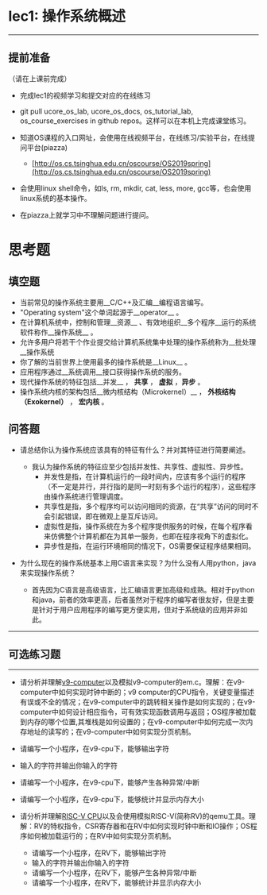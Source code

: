 # lec1: 操作系统概述

---

## **提前准备**

（请在上课前完成）

* 完成lec1的视频学习和提交对应的在线练习
* git pull ucore\_os\_lab, ucore\_os\_docs, os\_tutorial\_lab, os\_course\_exercises in github repos。这样可以在本机上完成课堂练习。
* 知道OS课程的入口网址，会使用在线视频平台，在线练习/实验平台，在线提问平台\(piazza\)
  * [http://os.cs.tsinghua.edu.cn/oscourse/OS2019spring](http://os.cs.tsinghua.edu.cn/oscourse/OS2019spring)


* 会使用linux shell命令，如ls, rm, mkdir, cat, less, more, gcc等，也会使用linux系统的基本操作。
* 在piazza上就学习中不理解问题进行提问。



# 思考题

## 填空题

* 当前常见的操作系统主要用__C/C++及汇编__编程语言编写。
* "Operating system"这个单词起源于__operator__ 。
* 在计算机系统中，控制和管理__资源__ 、有效地组织__多个程序__运行的系统软件称作__操作系统__ 。
* 允许多用户将若干个作业提交给计算机系统集中处理的操作系统称为__批处理__操作系统
* 你了解的当前世界上使用最多的操作系统是__Linux__ 。
* 应用程序通过__系统调用__接口获得操作系统的服务。
* 现代操作系统的特征包括__并发__ ， __共享__ ， __虚拟__ ，__异步__ 。
* 操作系统内核的架构包括__微内核结构（Microkernel）__ ， __外核结构（Exokernel）__ ， __宏内核__ 。


## 问答题

- 请总结你认为操作系统应该具有的特征有什么？并对其特征进行简要阐述。
  - 我认为操作系统的特征应至少包括并发性、共享性、虚拟性、异步性。
    - 并发性是指，在计算机运行的一段时间内，应该有多个运行的程序（不一定是并行，并行指的是同一时刻有多个运行的程序），这些程序由操作系统进行管理调度。
    - 共享性是指，多个程序均可以访问相同的资源，在“共享”访问的同时不会引起错误，即在微观上是互斥访问。
    - 虚拟性是指，操作系统在为多个程序提供服务的时候，在每个程序看来仿佛整个计算机都在为其单一服务，也即在程序视角下的虚拟化。
    - 异步性是指，在运行环境相同的情况下，OS需要保证程序结果相同。


- 为什么现在的操作系统基本上用C语言来实现？为什么没有人用python，java来实现操作系统？

  - 首先因为C语言是高级语言，比汇编语言更加高级和成熟。相对于python和java，前者的效率更高，后者虽然对于程序的编写者很友好，但是主要是针对于用户应用程序的编写更方便实用，但对于系统级的应用并非如此。

---

## 可选练习题

---

- 请分析并理解[v9\-computer](https://github.com/chyyuu/os_tutorial_lab/blob/master/v9_computer/docs/v9_computer.md)以及模拟v9\-computer的em.c。理解：在v9\-computer中如何实现时钟中断的；v9 computer的CPU指令，关键变量描述有误或不全的情况；在v9\-computer中的跳转相关操作是如何实现的；在v9\-computer中如何设计相应指令，可有效实现函数调用与返回；OS程序被加载到内存的哪个位置,其堆栈是如何设置的；在v9\-computer中如何完成一次内存地址的读写的；在v9\-computer中如何实现分页机制。


- 请编写一个小程序，在v9-cpu下，能够输出字符


- 输入的字符并输出你输入的字符


- 请编写一个小程序，在v9-cpu下，能够产生各种异常/中断


- 请编写一个小程序，在v9-cpu下，能够统计并显示内存大小



- 请分析并理解[RISC-V CPU](http://www.riscvbook.com/chinese/)以及会使用模拟RISC\-V(简称RV)的qemu工具。理解：RV的特权指令，CSR寄存器和在RV中如何实现时钟中断和IO操作；OS程序如何被加载运行的；在RV中如何实现分页机制。
  - 请编写一个小程序，在RV下，能够输出字符
  - 输入的字符并输出你输入的字符
  - 请编写一个小程序，在RV下，能够产生各种异常/中断
  - 请编写一个小程序，在RV下，能够统计并显示内存大小
